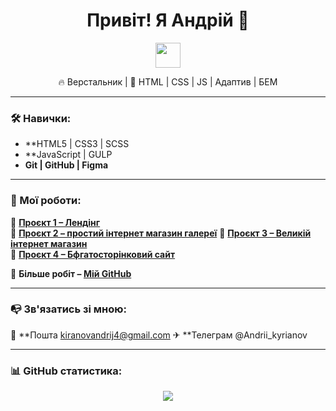 <h1 align="center">Привіт! Я Андрій 👋</h1>

<p align="center">
  <img src="https://media.giphy.com/media/hvRJCLFzcasrR4ia7z/giphy.gif" width="40px"/>
</p>

<p align="center">
  🔥 Верстальник | 🎨 HTML | CSS | JS | Адаптив | БЕМ
</p>

---

### 🛠️ Навички:
- **HTML5 | CSS3 | SCSS
- **JavaScript | GULP 
- **Git | GitHub | Figma**

---

### 🚀 Мої роботи:
🌟 **[Проєкт 1 – Лендінг](https://andrii-kyrianov.github.io/Bean-Scene/)**  
🌟 **[Проєкт 2 – простий інтернет магазин галереї](https://andrii-kyrianov.github.io/Art-work/)**
🌟 **[Проєкт 3 – Великій інтернет магазин](https://andrii-kyrianov.github.io/Furniro/)**  
🌟 **[Проєкт 4 – Бфгатосторінковий сайт](https://andrii-kyrianov.github.io/desaire/)**

📌 **Більше робіт – [Мій GitHub](https://github.com/andrii-kyrianov)**  

---

### 📭 Зв'язатись зі мною:
 📧 **Пошта kiranovandrij4@gmail.com
 ✈ **Телеграм @Andrii_kyrianov

---

### 📊 GitHub статистика:
<p align="center">
  <img src="https://github-readme-stats.vercel.app/api?username=andrii-kyrianov&show_icons=true&theme=radical"/>
</p>

